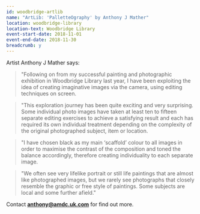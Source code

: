 ```yaml
---
id: woodbridge-artlib
name: "ArtLib: 'PalletteOgraphy' by Anthony J Mather"
location: woodbridge-library
location-text: Woodbridge Library
event-start-date: 2018-11-01
event-end-date: 2018-11-30
breadcrumb: y
---
```


Artist Anthony J Mather says:

> "Following on from my successful painting and photographic exhibition in  Woodbridge Library last year, I have been exploiting the idea of creating imaginative images via the camera, using editing techniques on screen.

> "This exploration journey has been quite exciting and very surprising. Some individual photo images have taken at least ten to fifteen separate editing exercises to achieve a satisfying result and each has required its own individual treatment depending on the complexity of the original photographed subject, item or location.

> "I have chosen black as my main ‘scaffold’ colour to all images in order to maximise the contrast of the composition and toned the balance accordingly, therefore creating individuality to each separate image.

> "We often see very lifelike portrait or still life paintings that are almost like photographed images, but we rarely see photographs that closely resemble the graphic or free style of paintings. Some subjects are local and some further afield."

Contact **anthony@amdc.uk.com** for find out more.
